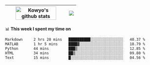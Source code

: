 | <a href="https://github.com/anuraghazra/github-readme-stats"><img width="85%" src="https://github-readme-stats.vercel.app/api?username=kowyo&show_icons=true&hide_border=true&theme=transparent" alt="Kowyo's github stats" /></a> | <a href="https://github.com/anuraghazra/github-readme-stats"><img align="center" src="https://github-readme-stats.vercel.app/api/top-langs/?username=kowyo&exclude_repo=Engineering-Competition-Robot,mobile-robot&hide=c,assembly,shaderlab,hlsl,mathematica,cmake&layout=compact&hide_border=true&theme=transparent" /></a> |
| ------------- | ------------- |

📊 **This week I spent my time on**
<!--START_SECTION:waka-->

```txt
Markdown     2 hrs 20 mins   ██████████░░░░░░░░░░░░░░░   40.37 %
MATLAB       1 hr 5 mins     ████▓░░░░░░░░░░░░░░░░░░░░   18.79 %
Python       44 mins         ███▒░░░░░░░░░░░░░░░░░░░░░   12.85 %
HTML         34 mins         ██▒░░░░░░░░░░░░░░░░░░░░░░   09.80 %
Text         15 mins         █░░░░░░░░░░░░░░░░░░░░░░░░   04.56 %
```

<!--END_SECTION:waka-->
